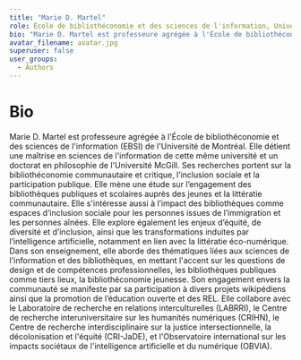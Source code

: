 ```yaml
---
title: "Marie D. Martel"
role: École de bibliothéconomie et des sciences de l'information, Université de Montréa
bio: "Marie D. Martel est professeure agrégée à l'École de bibliothéconomie et des sciences de l'information (EBSI) de l'Université de Montréal. Elle détient une maîtrise en sciences de l'information de cette même université et un doctorat en philosophie de l'Université McGill. Ses recherches portent sur la bibliothéconomie communautaire et critique, l’inclusion sociale et la participation publique. Elle mène une étude sur l’engagement des bibliothèques publiques et scolaires auprès des jeunes et la littératie communautaire. Elle s'intéresse aussi à l’impact des bibliothèques comme espaces d’inclusion sociale pour les personnes issues de l’immigration et les personnes aînées. Elle explore également les enjeux d’équité, de diversité et d’inclusion, ainsi que les transformations induites par l’intelligence artificielle, notamment en lien avec la littératie éco-numérique. Dans son enseignement, elle aborde des thématiques liées aux sciences de l'information et des bibliothèques, en mettant l'accent sur les questions de design et de compétences professionnelles, les bibliothèques publiques comme tiers lieux, la bibliothéconomie jeunesse. Son engagement envers la communauté se manifeste par sa participation à divers projets wikipédiens ainsi que la promotion de l’éducation ouverte et des REL. Elle collabore avec le Laboratoire de recherche en relations interculturelles (LABRRI), le Centre de recherche interuniversitaire sur les humanités numériques (CRIHN), le Centre de recherche interdisciplinaire sur la justice intersectionnelle, la décolonisation et l'équité (CRI-JaDE), et l'Observatoire international sur les impacts sociétaux de l'intelligence artificielle et du numérique (OBVIA)."
avatar_filename: avatar.jpg
superuser: false
user_groups:
  - Authors
---
```


# Bio
Marie D. Martel est professeure agrégée à l'École de bibliothéconomie et des sciences de l'information (EBSI) de l'Université de Montréal. Elle détient une maîtrise en sciences de l'information de cette même université et un doctorat en philosophie de l'Université McGill. Ses recherches portent sur la bibliothéconomie communautaire et critique, l’inclusion sociale et la participation publique. Elle mène une étude sur l’engagement des bibliothèques publiques et scolaires auprès des jeunes et la littératie communautaire. Elle s'intéresse aussi à l’impact des bibliothèques comme espaces d’inclusion sociale pour les personnes issues de l’immigration et les personnes aînées. Elle explore également les enjeux d’équité, de diversité et d’inclusion, ainsi que les transformations induites par l’intelligence artificielle, notamment en lien avec la littératie éco-numérique. Dans son enseignement, elle aborde des thématiques liées aux sciences de l'information et des bibliothèques, en mettant l'accent sur les questions de design et de compétences professionnelles, les bibliothèques publiques comme tiers lieux, la bibliothéconomie jeunesse. Son engagement envers la communauté se manifeste par sa participation à divers projets wikipédiens ainsi que la promotion de l’éducation ouverte et des REL. Elle collabore avec le Laboratoire de recherche en relations interculturelles (LABRRI), le Centre de recherche interuniversitaire sur les humanités numériques (CRIHN), le Centre de recherche interdisciplinaire sur la justice intersectionnelle, la décolonisation et l'équité (CRI-JaDE), et l'Observatoire international sur les impacts sociétaux de l'intelligence artificielle et du numérique (OBVIA).
